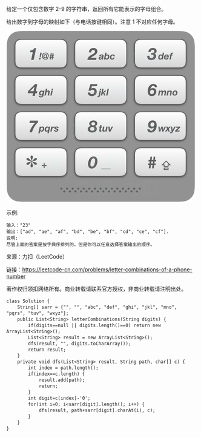 给定一个仅包含数字 2-9 的字符串，返回所有它能表示的字母组合。

给出数字到字母的映射如下（与电话按键相同）。注意 1 不对应任何字母。

![ ](../images/17_telephone_keypad.png)

示例:
```
输入："23"
输出：["ad", "ae", "af", "bd", "be", "bf", "cd", "ce", "cf"].
说明:
尽管上面的答案是按字典序排列的，但是你可以任意选择答案输出的顺序。
```

来源：力扣（LeetCode）

链接：https://leetcode-cn.com/problems/letter-combinations-of-a-phone-number

著作权归领扣网络所有。商业转载请联系官方授权，非商业转载请注明出处。

```
class Solution {
    String[] sarr = {"", "", "abc", "def", "ghi", "jkl", "mno", "pqrs", "tuv", "wxyz"};
    public List<String> letterCombinations(String digits) {
        if(digits==null || digits.length()==0) return new ArrayList<String>();
        List<String> result = new ArrayList<String>();
        dfs(result, "", digits.toCharArray());
        return result;
    }
    private void dfs(List<String> result, String path, char[] c) {
        int index = path.length();
        if(index==c.length) {
            result.add(path);
            return;
        }
        int digit=c[index]-'0';
        for(int i=0; i<sarr[digit].length(); i++) {
            dfs(result, path+sarr[digit].charAt(i), c);
        }
    }
}
```